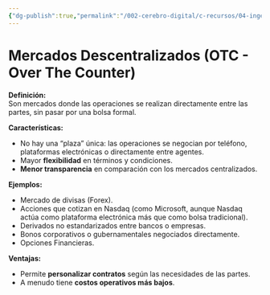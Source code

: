 ```yaml
---
{"dg-publish":true,"permalink":"/002-cerebro-digital/c-recursos/04-ingenieria-financiera/b-cursos/a-curso-de-ingenieria-financiera-y-mercados-financieros-globales/a5-que-son-los-mercados-otc/"}
---
```


# Mercados Descentralizados (OTC - Over The Counter)

**Definición:**  
Son mercados donde las operaciones se realizan directamente entre las partes, sin pasar por una bolsa formal.

**Características:**
- No hay una “plaza” única: las operaciones se negocian por teléfono, plataformas electrónicas o directamente entre agentes.
- Mayor **flexibilidad** en términos y condiciones.
- **Menor transparencia** en comparación con los mercados centralizados.

**Ejemplos:**

- Mercado de divisas (Forex).
- Acciones que cotizan en Nasdaq (como Microsoft, aunque Nasdaq actúa como plataforma electrónica más que como bolsa tradicional).
- Derivados no estandarizados entre bancos o empresas.
- Bonos corporativos o gubernamentales negociados directamente.
- Opciones Financieras.

**Ventajas:**

- Permite **personalizar contratos** según las necesidades de las partes.
- A menudo tiene **costos operativos más bajos**.